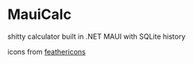 # MauiCalc
shitty calculator built in .NET MAUI with SQLite history

icons from [feathericons](https://feathericons.com/)
